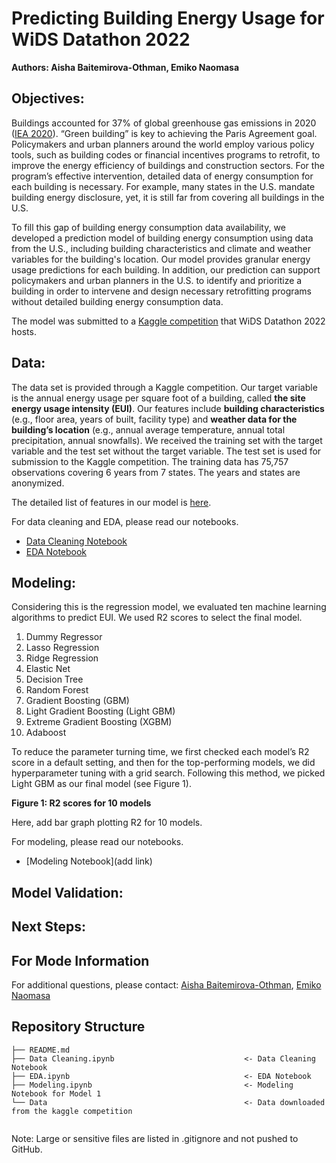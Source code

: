 # Predicting Building Energy Usage for WiDS Datathon 2022
**Authors: Aisha Baitemirova-Othman, Emiko Naomasa**

## Objectives:
Buildings accounted for 37% of global greenhouse gas emissions in 2020 ([IEA 2020](https://www.iea.org/reports/tracking-buildings-2021)). “Green building” is key to achieving the Paris Agreement goal. Policymakers and urban planners around the world employ various policy tools, such as building codes or financial incentives programs to retrofit, to improve the energy efficiency of buildings and construction sectors. For the program’s effective intervention, detailed data of energy consumption for each building is necessary. For example, many states in the U.S. mandate building energy disclosure, yet, it is still far from covering all buildings in the U.S. 

To fill this gap of building energy consumption data availability, we developed a prediction model of building energy consumption using data from the U.S., including building characteristics and climate and weather variables for the building's location. Our model provides granular energy usage predictions for each building. In addition, our prediction can support policymakers and urban planners in the U.S. to identify and prioritize a building in order to intervene and design necessary retrofitting programs without detailed building energy consumption data.

The model was submitted to a [Kaggle competition](https://www.kaggle.com/c/widsdatathon2022/overview/description) that WiDS Datathon 2022 hosts. 

## Data:
The data set is provided through a Kaggle competition. Our target variable is the annual energy usage per square foot of a building, called **the site energy usage intensity (EUI)**. Our features include **building characteristics** (e.g., floor area, years of built, facility type) and **weather data for the building’s location** (e.g., annual average temperature, annual total precipitation, annual snowfalls). We received the training set with the target variable and the test set without the target variable. The test set is used for submission to the Kaggle competition. The training data has 75,757 observations covering 6 years from 7 states. The years and states are anonymized. 

The detailed list of features in our model is [here](https://www.kaggle.com/c/widsdatathon2022/data). 

For data cleaning and EDA, please read our notebooks.
- [Data Cleaning Notebook](https://github.com/eminaomasa/energy_usage_prediction/blob/main/DataCleaning.ipynb)
- [EDA Notebook](https://github.com/eminaomasa/energy_usage_prediction/blob/main/EDA.ipynb)

## Modeling: 
Considering this is the regression model, we evaluated ten machine learning algorithms to predict EUI. We used R2 scores to select the final model. 

1.	Dummy Regressor 
2.	Lasso Regression
3.	Ridge Regression
4.	Elastic Net
5.	Decision Tree 
6.	Random Forest
7.	Gradient Boosting (GBM)
8.	Light Gradient Boosting (Light GBM)
9.	Extreme Gradient Boosting (XGBM)
10.	Adaboost

To reduce the parameter turning time, we first checked each model’s R2 score in a default setting, and then for the top-performing models, we did hyperparameter tuning with a grid search. Following this method, we picked Light GBM as our final model (see Figure 1). 

**Figure 1: R2 scores for 10 models**

Here, add bar graph plotting R2 for 10 models.  

For modeling, please read our notebooks.
- [Modeling Notebook](add link)

## Model Validation:


## Next Steps:

## For Mode Information
For additional questions, please contact: [Aisha Baitemirova-Othman](https://www.linkedin.com/in/aishabaitemirovaothman/), [Emiko Naomasa](https://www.linkedin.com/in/emiko-naomasa-58782158/)

## Repository Structure

```
├── README.md                           
├── Data Cleaning.ipynb                             <- Data Cleaning Notebook
├── EDA.ipynb                                       <- EDA Notebook
├── Modeling.ipynb                                  <- Modeling Notebook for Model 1
└── Data                                            <- Data downloaded from the kaggle competition
                           
```  
Note: Large or sensitive files are listed in .gitignore and not pushed to GitHub. 



